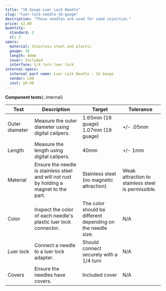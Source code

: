 ```yaml
---
title: "16 Gauge Luer Lock Needle"
slug: "luer-lock-needle-16-gauge"
description: "These needles are used for seed injection."
price: $3.00
quantity:
  standard: 3
  xl: 3
specs:
  material: Stainless steel and plastic
  gauge: 16
  length: 40mm
  cover: Included
  interface: 1/4 turn luer lock
internal-specs:
  internal part name: Luer Lock Needle - 16 Gauge
  vendor: LDO
  cost: $0.08
---
```


**Component tests**{:.internal}

|Test         |Description  |Target       |Tolerance    |
|-------------|-------------|-------------|-------------|
|Outer diameter|Measure the outer diameter using digital calipers.|1.65mm (16 guage)<br>1.07mm (19 guage)|+/- .05mm
|Length       |Measure the length using digital calipers.|40mm|+/- 1mm
|Material     |Ensure the needle is stainless steel and will not rust by holding a magnet to the part.|Stainless steel (no magnetic attraction)|Weak attraction to stainless steel is permissible.
|Color        |Inspect the color of each needle's plastic luer lock connector.|The color should be different depending on the needle size.|N/A
|Luer lock    |Connect a needle to a luer lock adapter.|Should connect securely with a 1/4 turn|N/A
|Covers       |Ensure the needles have covers.|Included cover|N/A